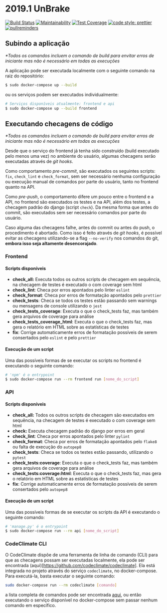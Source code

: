 # 2019.1 UnBrake

[![Build Status](https://travis-ci.com/fga-eps-mds/2019.1-unbrake.svg?branch=master)](https://travis-ci.com/fga-eps-mds/2019.1-unbrake)
[![Maintainability](https://api.codeclimate.com/v1/badges/f8957e6e7e0bdced21c9/maintainability)](https://codeclimate.com/github/fga-eps-mds/2019.1-unbrake/maintainability)
[![Test Coverage](https://api.codeclimate.com/v1/badges/f8957e6e7e0bdced21c9/test_coverage)](https://codeclimate.com/github/fga-eps-mds/2019.1-unbrake/test_coverage)
[![code style: prettier](https://img.shields.io/badge/code_style-prettier-ff69b4.svg?style=flat-square)](https://github.com/prettier/prettier)
[![pullreminders](https://pullreminders.com/badge.svg)](https://pullreminders.com?ref=badge)

## Subindo a aplicação
_*Todos os comandos incluem o comando de build para envitar erros de iniciante mas não é necessário em todas as execuções_

A aplicação pode ser executada localmente com o seguinte comando na raiz do repositório:

``` bash
$ sudo docker-compose up --build
```

ou os serviços podem ser executados individualmente:
``` bash
# Serviços disponíveis atualmente: frontend e api
$ sudo docker-compose up --build frontend
```

## Executando checagens de código
_*Todos os comandos incluem o comando de build para envitar erros de iniciante mas não é necessário em todas as execuções_

Desde que o serviço do frontend já tenha sido construído (build executado pelo menos uma vez) no ambiente do usuário, algumas checagens serão executadas através de _git hooks_.

Como comportamento _pre-commit_, são executados os seguintes scripts: `fix`, `check_lint` e `check_format`, sem ser necessário nenhuma configuração ou execução manual de comandos por parte do usuário, tanto no frontend quanto na API.

Como _pre-push_, o comportamento difere um pouco entre o frontend e a API, no frontend são executados os testes e na API, além dos testes, a checagem padrão do django (script `check`). Da mesma forma que antes do commit, são executados sem ser necessário comandos por parte do usuário.

Caso alguma das checagens falhe, antes do commit ou antes do push, o procedimento é abortado. Como isso é feito através de _git hooks_, é possível evitar as checagens utilizando-se a flag `--no-verify` nos comandos do git, **embora isso seja altamente desencorajado**.

### Frontend
#### Scripts disponíveis

* **check_all:** Executa todos os outros scripts de checagem em sequência, na checagem de testes é executado o com coverage sem html
* **check_lint**: Checa por erros apontados pelo linter `eslint`
* **check_format**: Checa por erros de formatação apontados pelo `prettier`
* **check_tests**: Checa se todos os testes estão passando sem warnings ou mensagens de console utilizando o `jest`
* **check_tests_coverage**: Executa o que o check_tests faz, mas também gera arquivos de coverage para análise
* **check_tests_coverage_html**:  Executa o que o check_tests faz, mas gera o relatório em HTML sobre as estatísticas de testes
* **fix**: Corrige automaticamente erros de formatação possíveis de serem consertados pelo `eslint` e pelo `prettier`

#### Execução de um script

Uma das possíveis formas de se executar os scripts no frontend é executando o seguinte comando:
``` bash
# 'npm' é o entrypoint
$ sudo docker-compose run --rm frontend run [nome_do_script]
```

### API
#### Scripts disponíveis

* **check_all:** Todos os outros scripts de checagem são executados em sequência, na checagem de testes é executado o com coverage sem html
* **check:** Executa checagem padrão do django por erros em geral
* **check_lint**: Checa por erros apontados pelo linter `pylint`
* **check_format**: Checa por erros de formatação apontados pelo `flake8` ou falta de execução do `autopep8`
* **check_tests**: Checa se todos os testes estão passando, utilizando o `pytest`
* **check_tests:coverage**: Executa o que o check_tests faz, mas também gera arquivos de coverage para análise
* **check_tests:coverage:html**:  Executa o que o check_tests faz, mas gera o relatório em HTML sobre as estatísticas de testes
* **fix**: Corrige automaticamente erros de formatação possíveis de serem consertados pelo `autopep8`

#### Execução de um script

Uma das possíveis formas de se executar os scripts da API é executando o seguinte comando:
``` bash
# 'manage.py' é o entrypoint
$ sudo docker-compose run --rm api [nome_do_script]
```

### CodeClimate CLI

O CodeClimate dispõe de uma ferramenta de linha de comando (CLI) para que as checagens possam ser executadas localmente, ela pode ser encontrada (aqui)[https://github.com/codeclimate/codeclimate]. Ela está integrada no projeto através do serviço `codeclimate`, no docker-compose. Para executá-la, basta executar o seguinte comando:
``` bash
sudo docker-compose run --rm codeclimate [comando]
```
a lista completa de comandos pode ser encontrada [aqui](https://github.com/codeclimate/codeclimate#commands), ou então executando o serviço disponível no docker-compose sem passar nenhum comando em específico.
